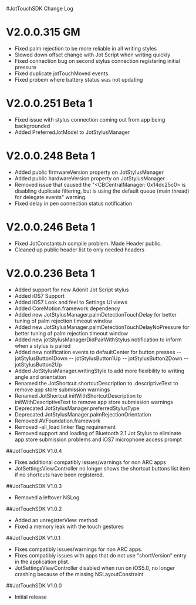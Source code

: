 #JotTouchSDK Change Log

# V2.0.0.315 GM
- Fixed palm rejection to be more reliable in all writing styles
- Slowed down offset change with Jot Script when writing quickly
- Fixed connection bug on second stylus connection registering initial pressure
- Fixed duplicate jotTouchMoved events
- Fixed probem where battery status was not updating

# V2.0.0.251 Beta 1
- Fixed issue with stylus connection coming out from app being backgrounded
- Added PreferredJotModel to JotStylusManager

# V2.0.0.248 Beta 1
- Added public firmwareVersion property on JotStylusManager
- Added public hardwareVersion property on JotStylusManager
- Removed issue that caused the  "<CBCentralManager: 0x14dc25c0> is disabling duplicate filtering, but is using the default queue (main thread) for delegate events" warning.
- Fixed delay in pen connection status notification

# V2.0.0.246 Beta 1
- Fixed JotConstants.h compile problem.  Made Header public.
- Cleaned up public header list to only needed headers

# V2.0.0.236 Beta 1
- Added support for new Adonit Jot Script stylus
- Added iOS7 Support
- Added iOS7 Look and feel to Settings UI views
- Added CoreMotion.framework dependency
- Added new JotStylusManager.palmDetectionTouchDelay for better tuning of palm rejection timeout window
- Added new JotStylusManager.palmDetectionTouchDelayNoPressure for better tuning of palm rejection timeout window
- Added new jotStylusManagerDidPairWithStylus notification to inform when a stylus is paired
- Added new notification events to defaultCenter for button presses
-- jotStylusButton1Down
-- jotStylusButton1Up
-- jotStylusButton2Down
-- jotStylusButton2Up
- Added JotStylusManager.writingStyle to add more flexibility to writing angle and orientation
- Renamed the JotShortcut.shortcutDescription to .descriptiveText to remove app store submission warnings
- Renamed JotShortcut initWithShortcutDescription to initWithDescriptiveText to remove app store submission warnings
- Deprecated JotStylusManager.preferredStylusType
- Deprecated JotStylusManager.palmRejectionOrientation
- Removed AVFoundation.framework
- Removed -all_load linker flag requirement
- Removed support and loading of Bluetooth 2.1 Jot Stylus to eliminate app store submission problems and iOS7 microphone access prompt

##JotTouchSDK V1.0.4
- Fixes additional compatibly issues/warnings for non ARC apps
- JotSettingsViewController no longer shows the shortcut buttons list item if no shortcuts have been registered.

##JotTouchSDK V1.0.3
- Removed a leftover NSLog 

##JotTouchSDK V1.0.2
- Added an unregisterView: method
- Fixed a memory leak with the touch gestures


##JotTouchSDK V1.0.1
- Fixes compatibly issues/warnings for non ARC apps.
- Fixes compatibly issues with apps that do not use "shortVersion" entry in the application plist.
- JotSettingsViewController disabled when run on iOS5.0, no longer crashing because of the missing NSLayoutConstraint


##JotTouchSDK V1.0.0
- Initial release

